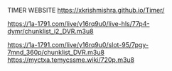 TIMER WEBSITE 
https://xkrishmishra.github.io/Timer/


https://1a-1791.com/live/y16rq9u0/live-hls/77p4-dymr/chunklist_i2_DVR.m3u8

https://1a-1791.com/live/y16rq9u0/slot-95/7pgy-7mnd_360p/chunklist_DVR.m3u8
https://myctxa.temycssme.wiki/720p.m3u8
